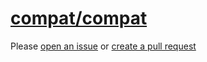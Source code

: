 [compat/compat](https://github.com/amilajack/eslint-plugin-compat/blob/master/docs/rules/compat.md)
===================================================================================================
Please [open an issue](https://github.com/professional-js/eslint-config/issues/new)
or [create a pull request](https://github.com/professional-js/eslint-config/edit/main/src/rules-configurations/compat/compat.md)
